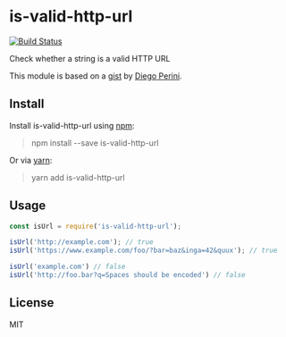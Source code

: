 # is-valid-http-url

[![Build Status](https://travis-ci.com/neosiae/is-valid-http-url.svg?token=6vparaXCWUN3XaBxczAx&branch=master)](https://travis-ci.com/neosiae/is-valid-http-url)

Check whether a string is a valid HTTP URL

This module is based on a [gist](https://gist.github.com/dperini/729294) by [Diego Perini](https://github.com/dperini).

## Install

Install is-valid-http-url using [npm](https://www.npmjs.com):
> npm install --save is-valid-http-url

Or via [yarn](https://yarnpkg.com/en):
> yarn add is-valid-http-url

## Usage

```javascript
const isUrl = require('is-valid-http-url');

isUrl('http://example.com'); // true
isUrl('https://www.example.com/foo/?bar=baz&inga=42&quux'); // true

isUrl('example.com') // false
isUrl('http://foo.bar?q=Spaces should be encoded') // false
```
## License
MIT
